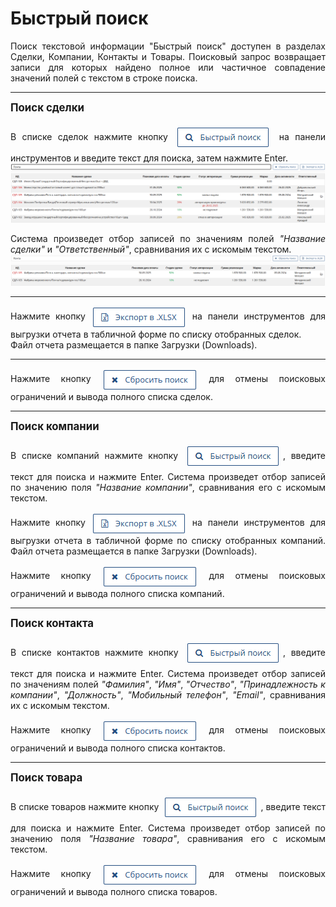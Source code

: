 # Быстрый поиск

<p align="justify">
Поиск текстовой информации "Быстрый поиск" доступен в разделах Сделки, Компании, Контакты и Товары. Поисковый запрос возвращает записи для которых найдено полное или частичное совпадение значений полей с текстом в строке поиска.
</p>

<hr/>

<b style="font-size:120%">Поиск сделки</b>

<p align="justify">
В списке сделок нажмите кнопку
<img src="../../images/others/fast_search.png" style="max-width:100%;max-height:100%;vertical-align: middle;"/> на панели инструментов и введите текст для поиска, затем нажмите Enter.
<br>
<img src="../../images/others/deal_fast_search_request.png" style="max-width:100%;max-height:100%;"/> 
</p>
<p align="justify">Система произведет отбор записей по значениям полей <i>"Название сделки"</i> и <i>"Ответственный"</i>, сравнивания их с искомым текстом. 
<br>
<img src="../../images/others/deal_fast_search_result.png" style="max-width:100%;max-height:100%;"/> 
</p>
<hr>
<p align="justify">
Нажмите кнопку
<img src="../../images/others/export_XLSX.png" style="max-width:100%;max-height:100%;vertical-align: middle;"/> 
на панели инструментов для выгрузки отчета в табличной форме по списку отобранных сделок.
<br>
Файл отчета размещается в папке Загрузки (Downloads).
</p>
<hr>
<p align="justify">
Нажмите кнопку
<img src="../../images/others/search_cancel.png" style="max-width:100%;max-height:100%;vertical-align: middle;"/> 
для отмены поисковых ограничений и вывода полного списка сделок.
</p>

<hr/>

<b style="font-size:120%">Поиск компании</b>

<p align="justify">
В списке компаний нажмите кнопку 
<img src="../../images/others/fast_search.png" style="max-width:100%;max-height:100%;vertical-align: middle;"/>,
введите текст для поиска и нажмите Enter.
Система произведет отбор записей по значению поля <i>"Название компании"</i>, сравнивания его с искомым текстом. 
</p>

<p align="justify">
Нажмите кнопку
<img src="../../images/others/export_XLSX.png" style="max-width:100%;max-height:100%;vertical-align: middle;"/> 
на панели инструментов для выгрузки отчета в табличной форме по списку отобранных компаний. Файл отчета размещается в папке Загрузки (Downloads).
</p>

<p align="justify">
Нажмите кнопку
<img src="../../images/others/search_cancel.png" style="max-width:100%;max-height:100%;vertical-align: middle;"/> 
для отмены поисковых ограничений и вывода полного списка компаний.
</p>

<hr/>

<b style="font-size:120%">Поиск контакта</b>

<p align="justify">
В списке контактов нажмите кнопку 
<img src="../../images/others/fast_search.png" style="max-width:100%;max-height:100%;vertical-align: middle;"/>, 
введите текст для поиска и нажмите Enter. 
Система произведет отбор записей по значениям полей <i>"Фамилия"</i>, <i>"Имя"</i>,  <i>"Отчество"</i>, <i>"Принадлежность к компании"</i>, <i>"Должность"</i>, <i>"Мобильный телефон"</i>, <i>"Email"</i>, сравнивания их с искомым текстом. 
</p>

<p align="justify">
Нажмите кнопку
<img src="../../images/others/search_cancel.png" style="max-width:100%;max-height:100%;vertical-align: middle;"/> 
для отмены поисковых ограничений и вывода полного списка контактов.
</p>

<hr/>

<b style="font-size:120%">Поиск товара</b>

<p align="justify">
В списке товаров нажмите кнопку 
<img src="../../images/others/fast_search.png" style="max-width:100%;max-height:100%;vertical-align: middle;"/>, 
введите текст для поиска и нажмите Enter. Система произведет отбор записей по значению поля <i>"Название товара"</i>, сравнивания его с искомым текстом. 
</p>

<p align="justify">
Нажмите кнопку
<img src="../../images/others/search_cancel.png" style="max-width:100%;max-height:100%;vertical-align: middle;"/> 
для отмены поисковых ограничений и вывода полного списка товаров.
</p>

